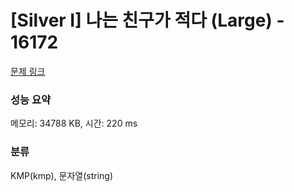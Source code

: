# [Silver I] 나는 친구가 적다 (Large) - 16172 

[문제 링크](https://www.acmicpc.net/problem/16172) 

### 성능 요약

메모리: 34788 KB, 시간: 220 ms

### 분류

KMP(kmp), 문자열(string)

